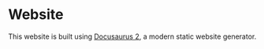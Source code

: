 # Website

This website is built using [Docusaurus 2](https://docusaurus.io/), a modern
static website generator.
